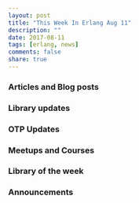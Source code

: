 ```yaml
---
layout: post
title: "This Week In Erlang Aug 11"
description: ""
date: 2017-08-11
tags: [erlang, news]
comments: false
share: true
---
```



### Articles and Blog posts

### Library updates

### OTP Updates

### Meetups and Courses

### Library of the week

### Announcements
